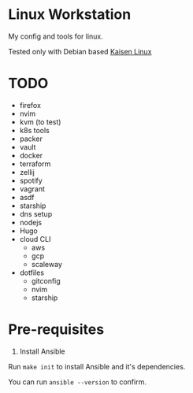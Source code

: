 # Linux Workstation

My config and tools for linux.

Tested only with Debian based [Kaisen Linux](https://kaisenlinux.org/)

# TODO

* firefox
* nvim
* kvm (to test)
* k8s tools
* packer
* vault
* docker
* terraform
* zellij
* spotify
* vagrant
* asdf
* starship
* dns setup
* nodejs
* Hugo
* cloud CLI
    * aws
    * gcp
    * scaleway
* dotfiles
    * gitconfig
    * nvim 
    * starship

# Pre-requisites
1. Install Ansible

Run `make init` to install Ansible and it's dependencies.

You can run `ansible --version` to confirm.


